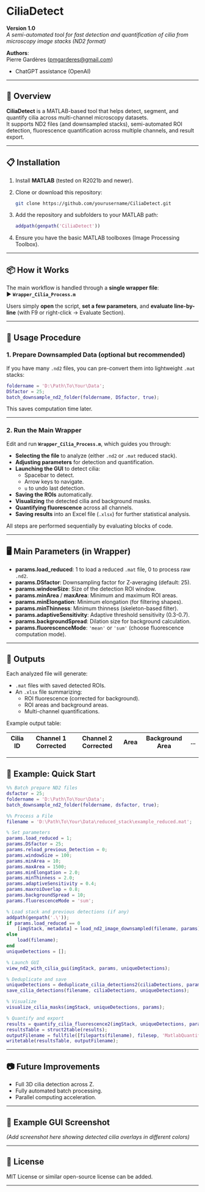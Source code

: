 # CiliaDetect

**Version 1.0**  
_A semi-automated tool for fast detection and quantification of cilia from microscopy image stacks (ND2 format)_

**Authors**:  
Pierre Gardères (pmgarderes@gmail.com)  
+ ChatGPT assistance (OpenAI)

---

## 🚀 Overview

**CiliaDetect** is a MATLAB-based tool that helps detect, segment, and quantify cilia across multi-channel microscopy datasets.  
It supports ND2 files (and downsampled stacks), semi-automated ROI detection, fluorescence quantification across multiple channels, and result export.

---

## 📋 Installation

1. Install **MATLAB** (tested on R2021b and newer).
2. Clone or download this repository:

   ```bash
   git clone https://github.com/yourusername/CiliaDetect.git
   ```

3. Add the repository and subfolders to your MATLAB path:

   ```matlab
   addpath(genpath('CiliaDetect'))
   ```

4. Ensure you have the basic MATLAB toolboxes (Image Processing Toolbox).

---

## 📦 How it Works

The main workflow is handled through a **single wrapper file**:  
▶️ **`Wrapper_Cilia_Process.m`**

Users simply **open** the script, **set a few parameters**, and **evaluate line-by-line** (with F9 or right-click → Evaluate Section).

---

## 💪 Usage Procedure

### 1. Prepare Downsampled Data (optional but recommended)

If you have many `.nd2` files, you can pre-convert them into lightweight `.mat` stacks:

```matlab
foldername = 'D:\Path\To\Your\Data';
DSfactor = 25;
batch_downsample_nd2_folder(foldername, DSfactor, true);
```

This saves computation time later.

---

### 2. Run the Main Wrapper

Edit and run **`Wrapper_Cilia_Process.m`**, which guides you through:

- **Selecting the file** to analyze (either `.nd2` or `.mat` reduced stack).
- **Adjusting parameters** for detection and quantification.
- **Launching the GUI** to detect cilia:
  - Spacebar to detect.
  - Arrow keys to navigate.
  - `u` to undo last detection.
- **Saving the ROIs** automatically.
- **Visualizing** the detected cilia and background masks.
- **Quantifying fluorescence** across all channels.
- **Saving results** into an Excel file (`.xlsx`) for further statistical analysis.

All steps are performed sequentially by evaluating blocks of code.

---

## 🖥️ Main Parameters (in Wrapper)

- **params.load_reduced**: 1 to load a reduced `.mat` file, 0 to process raw `.nd2`.
- **params.DSfactor**: Downsampling factor for Z-averaging (default: 25).
- **params.windowSize**: Size of the detection ROI window.
- **params.minArea** / **maxArea**: Minimum and maximum ROI areas.
- **params.minElongation**: Minimum elongation (for filtering shapes).
- **params.minThinness**: Minimum thinness (skeleton-based filter).
- **params.adaptiveSensitivity**: Adaptive threshold sensitivity (0.3-0.7).
- **params.backgroundSpread**: Dilation size for background calculation.
- **params.fluorescenceMode**: `'mean'` or `'sum'` (choose fluorescence computation mode).

---

## 🌟 Outputs

Each analyzed file will generate:

- `.mat` files with saved detected ROIs.
- An `.xlsx` file summarizing:
  - ROI fluorescence (corrected for background).
  - ROI areas and background areas.
  - Multi-channel quantifications.

Example output table:

| Cilia ID | Channel 1 Corrected | Channel 2 Corrected | Area | Background Area | ... |
|----------|---------------------|---------------------|------|------------------|-----|

---

## 📜 Example: Quick Start

```matlab
%% Batch prepare ND2 files
dsfactor = 25;
foldername = 'D:\Path\To\Your\Data';
batch_downsample_nd2_folder(foldername, dsfactor, true);

%% Process a File
filename = 'D:\Path\To\Your\Data\reduced_stack\example_reduced.mat';

% Set parameters
params.load_reduced = 1;
params.DSfactor = 25;
params.reload_previous_Detection = 0;
params.windowSize = 100;
params.minArea = 10;
params.maxArea = 1500;
params.minElongation = 2.0;
params.minThinness = 2.0;
params.adaptiveSensitivity = 0.4;
params.maxroiOverlap = 0.8;
params.backgroundSpread = 10;
params.fluorescenceMode = 'sum';

% Load stack and previous detections (if any)
addpath(genpath('.\'));
if params.load_reduced == 0
    [imgStack, metadata] = load_nd2_image_downsampled(filename, params);
else
    load(filename);
end
uniqueDetections = [];

% Launch GUI
view_nd2_with_cilia_gui(imgStack, params, uniqueDetections);

% Deduplicate and save
uniqueDetections = deduplicate_cilia_detections2(ciliaDetections, params.maxroiOverlap);
save_cilia_detections(filename, ciliaDetections, uniqueDetections);

% Visualize
visualize_cilia_masks(imgStack, uniqueDetections, params);

% Quantify and export
results = quantify_cilia_fluorescence2(imgStack, uniqueDetections, params);
resultsTable = struct2table(results);
outputFilename = fullfile([fileparts(filename), filesep, 'MatlabQuantif', filesep, baseName 'cilia_quantification_results.xlsx']);
writetable(resultsTable, outputFilename);
```

---

## 📷 Future Improvements

- Full 3D cilia detection across Z.
- Fully automated batch processing.
- Parallel computing acceleration.

---

## 🎨 Example GUI Screenshot

*(Add screenshot here showing detected cilia overlays in different colors)*

---

## 📝 License

MIT License or similar open-source license can be added.

---

